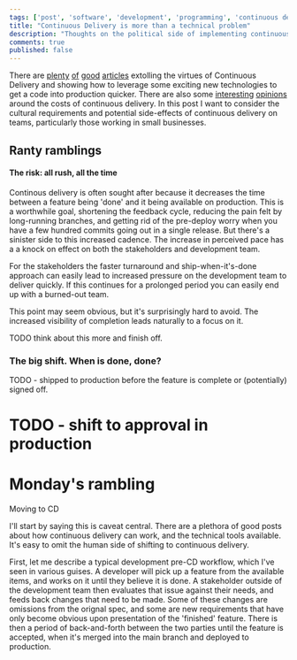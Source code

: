 ```yaml
---
tags: ['post', 'software', 'development', 'programming', 'continuous delivery']
title: "Continuous Delivery is more than a technical problem"
description: "Thoughts on the political side of implementing continuous delivery within a small business."
comments: true
published: false
---
```


There are [plenty](TODO) [of](TODO) [good](TODO) [articles](TODO) extolling the virtues of Continuous Delivery and showing how to leverage some exciting new technologies to get a code into production quicker.  There are also some [interesting](TODO) [opinions](TODO) around the costs of continuous delivery.  In this post I want to consider the cultural requirements and potential side-effects of continuous delivery on teams, particularly those working in small businesses.

<!-- more -->


## Ranty ramblings

#### The risk: all rush, all the time

Continous delivery is often sought after because it decreases the time between a feature being 'done' and it being available on production.  This is a worthwhile goal, shortening the feedback cycle, reducing the pain felt by long-running branches, and getting rid of the pre-deploy worry when you have a few hundred commits going out in a single release.  But there's a sinister side to this increased cadence.  The increase in perceived pace has a a knock on effect on both the stakeholders and development team.

For the stakeholders the faster turnaround and ship-when-it's-done approach can easily lead to increased pressure on the development team to deliver quickly. If this continues for a prolonged period you can easily end up with a burned-out team.

This point may seem obvious, but it's surprisingly hard to avoid. The increased visibility of completion leads naturally to a focus on it.

TODO think about this more and finish off.

### The big shift. When is done, done?

TODO - shipped to production before the feature is complete or (potentially) signed off.



# TODO - shift to approval in production


# Monday's rambling

Moving to CD

I'll start by saying this is caveat central. There are a plethora of good posts about how continuous delivery can work, and the technical tools available. It's easy to omit the human side of shifting to continuous delivery. 

First, let me describe a typical development pre-CD workflow, which I've seen in various guises. A developer will pick up a feature from the available items, and works on it until they believe it is done. A stakeholder outside of the development team then evaluates that issue against their needs, and feeds back changes that need to be made. Some of these changes are omissions from the orignal spec, and some are new requirements that have only become obvious upon presentation of the 'finished' feature. There is then a period of back-and-forth between the two parties until the feature is accepted, when it's merged into the main branch and deployed to production.

